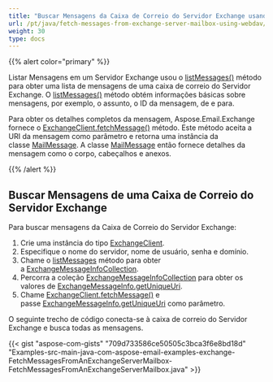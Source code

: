 ```yaml
---
title: "Buscar Mensagens da Caixa de Correio do Servidor Exchange usando WebDav"
url: /pt/java/fetch-messages-from-exchange-server-mailbox-using-webdav/
weight: 30
type: docs
---
```


{{% alert color="primary" %}} 

Listar Mensagens em um Servidor Exchange usou o [listMessages()](https://apireference.aspose.com/email/java/com.aspose.email/exchangeclient#listMessages\(java.lang.String\)) método para obter uma lista de mensagens de uma caixa de correio do Servidor Exchange. O [listMessages()](https://apireference.aspose.com/email/java/com.aspose.email/exchangeclient#listMessages\(java.lang.String\)) método obtém informações básicas sobre mensagens, por exemplo, o assunto, o ID da mensagem, de e para.

Para obter os detalhes completos da mensagem, Aspose.Email.Exchange fornece o [ExchangeClient.fetchMessage()](https://apireference.aspose.com/email/java/com.aspose.email/exchangeclient#fetchMessage\(java.lang.String\)) método. Este método aceita a URI da mensagem como parâmetro e retorna uma instância da classe [MailMessage](https://apireference.aspose.com/email/java/com.aspose.email/mailmessage). A classe [MailMessage](https://apireference.aspose.com/email/java/com.aspose.email/mailmessage) então fornece detalhes da mensagem como o corpo, cabeçalhos e anexos.

{{% /alert %}} 
## **Buscar Mensagens de uma Caixa de Correio do Servidor Exchange**
Para buscar mensagens da Caixa de Correio do Servidor Exchange:

1. Crie uma instância do tipo [ExchangeClient](https://apireference.aspose.com/email/java/com.aspose.email/exchangeclient).
1. Especifique o nome do servidor, nome de usuário, senha e domínio.
1. Chame o [listMessages](https://apireference.aspose.com/email/java/com.aspose.email/exchangeclient#listMessages\(java.lang.String\)) método para obter a [ExchangeMessageInfoCollection](https://apireference.aspose.com/email/java/com.aspose.email/exchangemessageinfocollection).
1. Percorra a coleção [ExchangeMessageInfoCollection](https://apireference.aspose.com/email/java/com.aspose.email/exchangemessageinfocollection) para obter os valores de [ExchangeMessageInfo.getUniqueUri](https://apireference.aspose.com/email/java/com.aspose.email/ExchangeMessageInfo#getUniqueUri\(\)).
1. Chame [ExchangeClient.fetchMessage()](https://apireference.aspose.com/email/java/com.aspose.email/exchangeclient#fetchMessage\(java.lang.String\)) e passe [ExchangeMessageInfo.getUniqueUri](https://apireference.aspose.com/email/java/com.aspose.email/ExchangeMessageInfo#getUniqueUri\(\)) como parâmetro.

O seguinte trecho de código conecta-se à caixa de correio do Servidor Exchange e busca todas as mensagens.

{{< gist "aspose-com-gists" "709d733586ce50505c3bca3f6e8bd18d" "Examples-src-main-java-com-aspose-email-examples-exchange-FetchMessagesFromAnExchangeServerMailbox-FetchMessagesFromAnExchangeServerMailbox.java" >}}